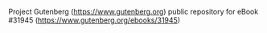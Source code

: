 Project Gutenberg (https://www.gutenberg.org) public repository for eBook #31945 (https://www.gutenberg.org/ebooks/31945)
